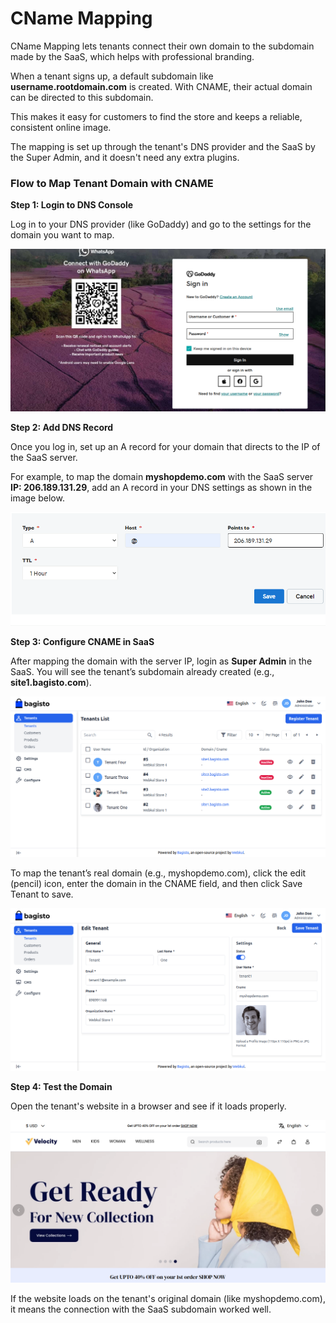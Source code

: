 # CName Mapping

CName Mapping lets tenants connect their own domain to the subdomain made by the SaaS, which helps with professional branding.

When a tenant signs up, a default subdomain like **username.rootdomain.com** is created. With CNAME, their actual domain can be directed to this subdomain.

This makes it easy for customers to find the store and keeps a reliable, consistent online image.

The mapping is set up through the tenant's DNS provider and the SaaS by the Super Admin, and it doesn't need any extra plugins.

### Flow to Map Tenant Domain with CNAME

**Step 1: Login to DNS Console**

Log in to your DNS provider (like GoDaddy) and go to the settings for the domain you want to map.

![Template](../../assets/2.1.0/images/multi-tenant-ecommerce/1-godaddy.png)

**Step 2: Add DNS Record**

Once you log in, set up an A record for your domain that directs to the IP of the SaaS  server.

For example, to map the domain **myshopdemo.com** with the SaaS server **IP: 206.189.131.29**, add an A record in your DNS settings as shown in the image below.

![Template](../../assets/2.1.0/images/multi-tenant-ecommerce/2-dns-record.png)

**Step 3: Configure CNAME in SaaS**

After mapping the domain with the server IP, login as **Super Admin** in the SaaS. You will see the tenant’s subdomain already created (e.g., **site1.bagisto.com**).

![Template](../../assets/2.1.0/images/multi-tenant-ecommerce/3-super-tenants.png)

To map the tenant’s real domain (e.g., myshopdemo.com), click the edit (pencil) icon, enter the domain in the CNAME field, and then click Save Tenant to save. 

![Template](../../assets/2.1.0/images/multi-tenant-ecommerce/4-edit-tenant.png)

**Step 4: Test the Domain**

Open the tenant's website in a browser and see if it loads properly.

![Template](../../assets/2.1.0/images/multi-tenant-ecommerce/5-tenant-store.png)

If the website loads on the tenant's original domain (like myshopdemo.com), it means the connection with the SaaS subdomain worked well.

